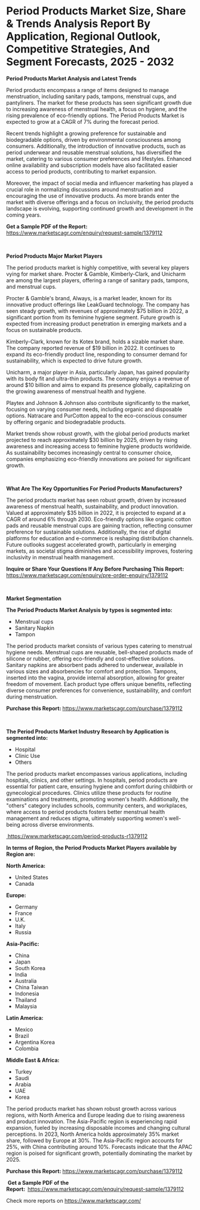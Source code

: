 <p><h1>Period Products Market Size, Share & Trends Analysis Report By Application, Regional Outlook, Competitive Strategies, And Segment Forecasts, 2025 - 2032</h1></p><p><strong>Period Products Market Analysis and Latest Trends</strong></p>
<p><p>Period products encompass a range of items designed to manage menstruation, including sanitary pads, tampons, menstrual cups, and pantyliners. The market for these products has seen significant growth due to increasing awareness of menstrual health, a focus on hygiene, and the rising prevalence of eco-friendly options. The Period Products Market is expected to grow at a CAGR of 7% during the forecast period.</p><p>Recent trends highlight a growing preference for sustainable and biodegradable options, driven by environmental consciousness among consumers. Additionally, the introduction of innovative products, such as period underwear and reusable menstrual solutions, has diversified the market, catering to various consumer preferences and lifestyles. Enhanced online availability and subscription models have also facilitated easier access to period products, contributing to market expansion.</p><p>Moreover, the impact of social media and influencer marketing has played a crucial role in normalizing discussions around menstruation and encouraging the use of innovative products. As more brands enter the market with diverse offerings and a focus on inclusivity, the period products landscape is evolving, supporting continued growth and development in the coming years.</p></p>
<p><strong>Get a Sample PDF of the Report:&nbsp;</strong> <a href="https://www.marketscagr.com/enquiry/request-sample/1379112?utm_campaign=3224&utm_medium=2&utm_source=Github&utm_content=ia&utm_term=04042025&utm_id=period-products">https://www.marketscagr.com/enquiry/request-sample/1379112</a></p>
<p>&nbsp;</p>
<p><strong>Period Products Major Market Players</strong></p>
<p><p>The period products market is highly competitive, with several key players vying for market share. Procter & Gamble, Kimberly-Clark, and Unicharm are among the largest players, offering a range of sanitary pads, tampons, and menstrual cups. </p><p>Procter & Gamble's brand, Always, is a market leader, known for its innovative product offerings like LeakGuard technology. The company has seen steady growth, with revenues of approximately $75 billion in 2022, a significant portion from its feminine hygiene segment. Future growth is expected from increasing product penetration in emerging markets and a focus on sustainable products.</p><p>Kimberly-Clark, known for its Kotex brand, holds a sizable market share. The company reported revenue of $19 billion in 2022. It continues to expand its eco-friendly product line, responding to consumer demand for sustainability, which is expected to drive future growth.</p><p>Unicharm, a major player in Asia, particularly Japan, has gained popularity with its body fit and ultra-thin products. The company enjoys a revenue of around $10 billion and aims to expand its presence globally, capitalizing on the growing awareness of menstrual health and hygiene.</p><p>Playtex and Johnson & Johnson also contribute significantly to the market, focusing on varying consumer needs, including organic and disposable options. Natracare and PurCotton appeal to the eco-conscious consumer by offering organic and biodegradable products.</p><p>Market trends show robust growth, with the global period products market projected to reach approximately $30 billion by 2025, driven by rising awareness and increasing access to feminine hygiene products worldwide. As sustainability becomes increasingly central to consumer choice, companies emphasizing eco-friendly innovations are poised for significant growth.</p></p>
<p>&nbsp;</p>
<p><strong>What Are The Key Opportunities For Period Products Manufacturers?</strong></p>
<p><p>The period products market has seen robust growth, driven by increased awareness of menstrual health, sustainability, and product innovation. Valued at approximately $35 billion in 2022, it is projected to expand at a CAGR of around 6% through 2030. Eco-friendly options like organic cotton pads and reusable menstrual cups are gaining traction, reflecting consumer preference for sustainable solutions. Additionally, the rise of digital platforms for education and e-commerce is reshaping distribution channels. Future outlooks suggest accelerated growth, particularly in emerging markets, as societal stigma diminishes and accessibility improves, fostering inclusivity in menstrual health management.</p></p>
<p><strong>Inquire or Share Your Questions If Any Before Purchasing This Report:</strong> <a href="https://www.marketscagr.com/enquiry/pre-order-enquiry/1379112?utm_campaign=3224&utm_medium=2&utm_source=Github&utm_content=ia&utm_term=04042025&utm_id=period-products">https://www.marketscagr.com/enquiry/pre-order-enquiry/1379112</a></p>
<p>&nbsp;</p>
<p><strong>Market Segmentation</strong></p>
<p><strong>The Period Products Market Analysis by types is segmented into:</strong></p>
<p><ul><li>Menstrual cups</li><li>Sanitary Napkin</li><li>Tampon</li></ul></p>
<p><p>The period products market consists of various types catering to menstrual hygiene needs. Menstrual cups are reusable, bell-shaped products made of silicone or rubber, offering eco-friendly and cost-effective solutions. Sanitary napkins are absorbent pads adhered to underwear, available in various sizes and absorbencies for comfort and protection. Tampons, inserted into the vagina, provide internal absorption, allowing for greater freedom of movement. Each product type offers unique benefits, reflecting diverse consumer preferences for convenience, sustainability, and comfort during menstruation.</p></p>
<p><strong>Purchase this Report:&nbsp;</strong><a href="https://www.marketscagr.com/purchase/1379112?utm_campaign=3224&utm_medium=2&utm_source=Github&utm_content=ia&utm_term=04042025&utm_id=period-products">https://www.marketscagr.com/purchase/1379112</a></p>
<p>&nbsp;</p>
<p><strong>The Period Products Market Industry Research by Application is segmented into:</strong></p>
<p><ul><li>Hospital</li><li>Clinic Use</li><li>Others</li></ul></p>
<p><p>The period products market encompasses various applications, including hospitals, clinics, and other settings. In hospitals, period products are essential for patient care, ensuring hygiene and comfort during childbirth or gynecological procedures. Clinics utilize these products for routine examinations and treatments, promoting women's health. Additionally, the "others" category includes schools, community centers, and workplaces, where access to period products fosters better menstrual health management and reduces stigma, ultimately supporting women's well-being across diverse environments.</p></p>
<p><a href="https://www.marketscagr.com/period-products-r1379112?utm_campaign=3224&utm_medium=2&utm_source=Github&utm_content=ia&utm_term=04042025&utm_id=period-products">&nbsp;https://www.marketscagr.com/period-products-r1379112</a></p>
<p><strong>In terms of Region, the Period Products Market Players available by Region are:</strong></p>
<p>
    <p> <strong> North America: </strong>
        <ul>
            <li>United States</li>
            <li>Canada</li>
        </ul>
        </p> 
    <p> <strong> Europe: </strong>
        <ul>
            <li>Germany</li>
            <li>France</li>
            <li>U.K.</li>
            <li>Italy</li>
            <li>Russia</li>
        </ul>
        </p> 
    <p> <strong> Asia-Pacific: </strong>
        <ul>
            <li>China</li>
            <li>Japan</li>
            <li>South Korea</li>
            <li>India</li>
            <li>Australia</li>
            <li>China Taiwan</li>
            <li>Indonesia</li>
            <li>Thailand</li>
            <li>Malaysia</li>
        </ul>
        </p> 
    <p> <strong> Latin America: </strong>
        <ul>
            <li>Mexico</li>
            <li>Brazil</li>
            <li>Argentina Korea</li>
            <li>Colombia</li>
        </ul>
        </p> 
    <p> <strong> Middle East & Africa: </strong>
        <ul>
            <li>Turkey</li>
            <li>Saudi</li>
            <li>Arabia</li>
            <li>UAE</li>
            <li>Korea</li>
        </ul>
    </p>
    </p>
<p><p>The period products market has shown robust growth across various regions, with North America and Europe leading due to rising awareness and product innovation. The Asia-Pacific region is experiencing rapid expansion, fueled by increasing disposable incomes and changing cultural perceptions. In 2023, North America holds approximately 35% market share, followed by Europe at 30%. The Asia-Pacific region accounts for 25%, with China contributing around 10%. Forecasts indicate that the APAC region is poised for significant growth, potentially dominating the market by 2025.</p></p>
<p><strong>Purchase this Report: </strong><a href="https://www.marketscagr.com/purchase/1379112?utm_campaign=3224&utm_medium=2&utm_source=Github&utm_content=ia&utm_term=04042025&utm_id=period-products">https://www.marketscagr.com/purchase/1379112</a></p>
<p>&nbsp;<strong>Get a Sample PDF of the Report:&nbsp;&nbsp;</strong><a href="https://www.marketscagr.com/enquiry/request-sample/1379112?utm_campaign=3224&utm_medium=2&utm_source=Github&utm_content=ia&utm_term=04042025&utm_id=period-products">https://www.marketscagr.com/enquiry/request-sample/1379112</a></p>
<p><strong></strong></p>
<p>Check more reports on <a href="https://www.marketscagr.com/?utm_campaign=3224&utm_medium=2&utm_source=Github&utm_content=ia&utm_term=04042025&utm_id=period-products">https://www.marketscagr.com/</a></p>